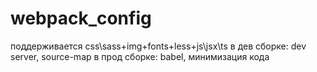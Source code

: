 # webpack_config
поддерживается css\sass+img+fonts+less+js\jsx\ts
в дев сборке: dev server, source-map
в прод сборке: babel, минимизация кода
